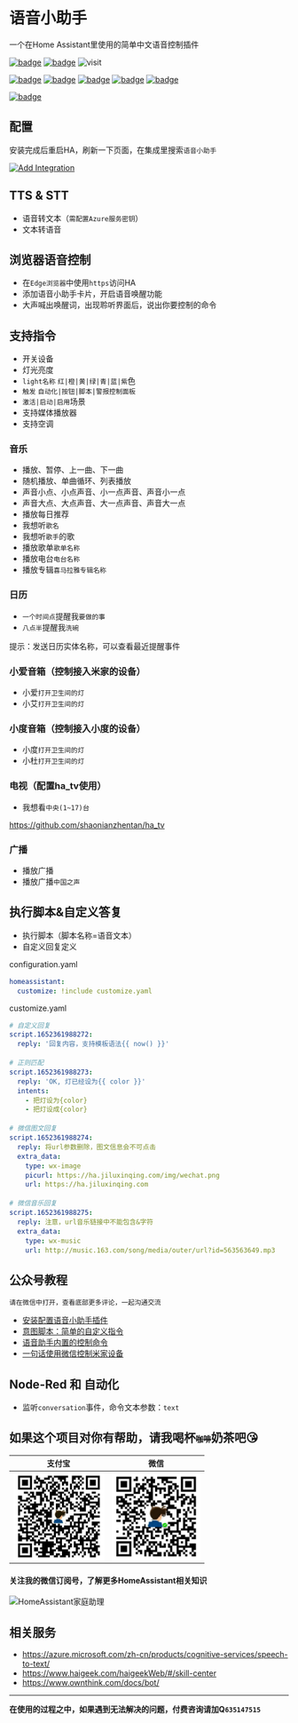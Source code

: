 # 语音小助手

一个在Home Assistant里使用的简单中文语音控制插件

[![badge](https://img.shields.io/badge/Home-Assistant-%23049cdb)](https://www.home-assistant.io/)
[![badge](https://img.shields.io/badge/HACS-Custom-41BDF5.svg)](https://github.com/hacs/integration)
![visit](https://visitor-badge.laobi.icu/badge?page_id=shaonianzhentan.conversation&left_text=visit)

[![badge](https://img.shields.io/badge/Conversation-语音小助手-049cdb?logo=homeassistant&style=for-the-badge)](https://github.com/shaonianzhentan/conversation)
[![badge](https://img.shields.io/badge/Windows-家庭助理-blue?logo=windows&style=for-the-badge)](https://www.microsoft.com/zh-cn/store/productId/9n2jp5z9rxx2)
[![badge](https://img.shields.io/badge/wechat-微信控制-6cae6a?logo=wechat&style=for-the-badge)](https://github.com/shaonianzhentan/ha_wechat)
[![badge](https://img.shields.io/badge/android-家庭助理-purple?logo=android&style=for-the-badge)](https://github.com/shaonianzhentan/ha_app)
[![badge](https://img.shields.io/badge/android-家庭助理TV-orange?logo=android&style=for-the-badge)](https://github.com/shaonianzhentan/ha_tv)

[![badge](https://img.shields.io/badge/QQ交流群-61417349-76beff?logo=tencentqq&style=for-the-badge)](https://qm.qq.com/cgi-bin/qm/qr?k=aoYbEJzQ8MiieLhvQfhE_Ck1vLENuErf&jump_from=webapi&authKey=FT+TXsLXVNUtYY9G0q82vrBTxVT8axAg2C/tP9U1x9JioabEAbzVB7sPVGy/nIHN)

## 配置

安装完成后重启HA，刷新一下页面，在集成里搜索`语音小助手`

[![Add Integration](https://my.home-assistant.io/badges/config_flow_start.svg)](https://my.home-assistant.io/redirect/config_flow_start?domain=conversation_assistant)


## TTS & STT
- 语音转文本（`需配置Azure服务密钥`）
- 文本转语音

## 浏览器语音控制

- 在`Edge浏览器`中使用`https`访问HA
- 添加语音小助手卡片，开启语音唤醒功能
- 大声喊出唤醒词，出现聆听界面后，说出你要控制的命令

## 支持指令
- 开关设备
- 灯光亮度
- `light名称` `红|橙|黄|绿|青|蓝|紫`色
- `触发` `自动化|按钮|脚本|警报控制面板`
- `激活|启动|启用`场景
- 支持媒体播放器
- 支持空调

### 音乐

- 播放、暂停、上一曲、下一曲
- 随机播放、单曲循环、列表播放
- 声音小点、小点声音、小一点声音、声音小一点
- 声音大点、大点声音、大一点声音、声音大一点
- 播放每日推荐
- 我想听`歌名`
- 我想听`歌手`的歌
- 播放歌单`歌单名称`
- 播放电台`电台名称`
- 播放专辑`喜马拉雅专辑名称`

### 日历

- `一个时间点`提醒我`要做的事`
- `八点半`提醒我`洗碗`

提示：发送日历实体名称，可以查看最近提醒事件

### 小爱音箱（控制接入米家的设备）

- 小爱`打开卫生间的灯`
- 小艾`打开卫生间的灯`

### 小度音箱（控制接入小度的设备）

- 小度`打开卫生间的灯`
- 小杜`打开卫生间的灯`

### 电视（配置ha_tv使用）

- 我想看`中央(1~17)台`

https://github.com/shaonianzhentan/ha_tv

### 广播

- 播放广播
- 播放广播`中国之声`

## 执行脚本&自定义答复
- 执行脚本（脚本名称=语音文本）
- 自定义回复定义

configuration.yaml
```yaml
homeassistant:
  customize: !include customize.yaml
```

customize.yaml
```yaml
# 自定义回复
script.1652361988272:
  reply: '回复内容，支持模板语法{{ now() }}'

# 正则匹配
script.1652361988273:
  reply: 'OK, 灯已经设为{{ color }}'
  intents:
    - 把灯设为{color}
    - 把灯设成{color}

# 微信图文回复
script.1652361988274:
  reply: 将url参数删除，图文信息会不可点击
  extra_data:
    type: wx-image
    picurl: https://ha.jiluxinqing.com/img/wechat.png
    url: https://ha.jiluxinqing.com

# 微信音乐回复
script.1652361988275:
  reply: 注意，url音乐链接中不能包含&字符
  extra_data:
    type: wx-music
    url: http://music.163.com/song/media/outer/url?id=563563649.mp3
```

## 公众号教程

`请在微信中打开，查看底部更多评论，一起沟通交流`
- [安装配置语音小助手插件](https://mp.weixin.qq.com/s/aRqxIvITqDdjQYB3lBZ5tg)
- [意图脚本：简单的自定义指令](https://mp.weixin.qq.com/s/kzw1Rfvtx5lF3UyGfcNU9g)
- [语音助手内置的控制命令](https://mp.weixin.qq.com/s/vNQk6YjP6q9d4RZgrzMnRA)
- [一句话使用微信控制米家设备](https://mp.weixin.qq.com/s/k8AipEMZZwGrZx5zVBrBnQ)


## Node-Red 和 自动化
- 监听`conversation`事件，命令文本参数：`text`

## 如果这个项目对你有帮助，请我喝杯<del style="font-size: 14px;">咖啡</del>奶茶吧😘
|支付宝|微信|
|---|---|
<img src="https://github.com/shaonianzhentan/image/raw/main/ha_wechat/pay_alipay.png" align="left" height="160" alt="支付宝" title="支付宝">  |  <img src="https://github.com/shaonianzhentan/image/raw/main/ha_wechat/pay_wechat.png" align="left" height="160" alt="微信支付" title="微信">

#### 关注我的微信订阅号，了解更多HomeAssistant相关知识
<img src="https://ha.jiluxinqing.com/img/wechat-channel.png" height="160" alt="HomeAssistant家庭助理" title="HomeAssistant家庭助理"> 

## 相关服务
- https://azure.microsoft.com/zh-cn/products/cognitive-services/speech-to-text/
- https://www.haigeek.com/haigeekWeb/#/skill-center
- https://www.ownthink.com/docs/bot/

---
**在使用的过程之中，如果遇到无法解决的问题，付费咨询请加Q`635147515`**